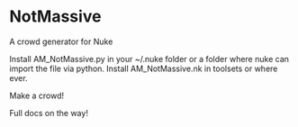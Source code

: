 # NotMassive
A crowd generator for Nuke

Install AM_NotMassive.py in your ~/.nuke folder or a folder where nuke can import the file via python.
Install AM_NotMassive.nk in toolsets or where ever.

Make a crowd!

Full docs on the way!
